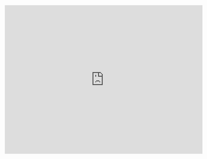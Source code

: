 <div style="width: 640px; height: 480px; margin: 10px; position: relative;"><iframe allowfullscreen frameborder="0" style="width:640px; height:480px" src="https://lucid.app/documents/embedded/2925a261-83b2-4a43-97bb-1708094dc327" id="WTU7kj7mX2BG"></iframe></div>